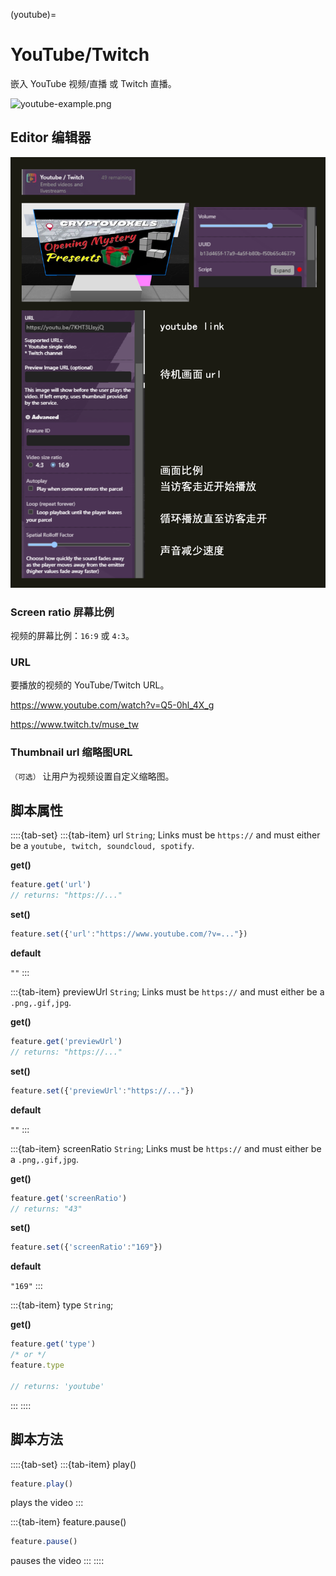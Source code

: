 (youtube)=
# YouTube/Twitch 

嵌入 YouTube 视频/直播 或 Twitch 直播。

![youtube-example.png](https://wiki.cryptovoxels.com/youtube-example.png)

## Editor 编辑器

![youtube_editor](../../static/img/Features/youtube_editor.png)

### Screen ratio 屏幕比例

视频的屏幕比例：`16:9` 或 `4:3`。

### URL

要播放的视频的 YouTube/Twitch URL。

https://www.youtube.com/watch?v=Q5-0hl_4X_g

https://www.twitch.tv/muse_tw

### Thumbnail url 缩略图URL

`（可选）` 让用户为视频设置自定义缩略图。

## 脚本属性

::::{tab-set}
:::{tab-item} url
`String`; Links must be `https://` and must either be a `youtube, twitch, soundcloud, spotify`.

**get()**

```js
feature.get('url')
// returns: "https://..."
```

**set()**

```js
feature.set({'url':"https://www.youtube.com/?v=..."})
```

**default**

`""`
:::

:::{tab-item} previewUrl
`String`; Links must be `https://` and must either be a `.png,.gif,jpg`.

**get()**

```js
feature.get('previewUrl')
// returns: "https://..."
```

**set()**

```js
feature.set({'previewUrl':"https://..."})
```

**default**

`""`
:::

:::{tab-item} screenRatio
`String`; Links must be `https://` and must either be a `.png,.gif,jpg`.

**get()**

```js
feature.get('screenRatio')
// returns: "43"
```

**set()**

```js
feature.set({'screenRatio':"169"})
```

**default**

`"169"`
:::

:::{tab-item} type
`String`;

**get()**

```js
feature.get('type')
/* or */
feature.type

// returns: 'youtube'
```
:::
::::

## 脚本方法

::::{tab-set}
:::{tab-item} play()
```js
feature.play()
```
plays the video
:::

:::{tab-item} feature.pause()
```js
feature.pause()
```
pauses the video
:::
::::